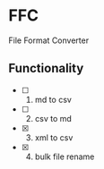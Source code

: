# FFC
File Format Converter

## Functionality
- [ ] 1. md to csv
- [ ] 2. csv to md
- [x] 3. xml to csv
- [x] 4. bulk file rename
